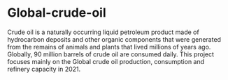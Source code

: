 # Global-crude-oil
Crude oil is a naturally occurring liquid petroleum product made of hydrocarbon deposits and other organic components that were generated from the remains of animals and plants that lived millions of years ago.  Globally, 90 million barrels of crude oil are consumed daily. 
This project focuses mainly on the Global crude oil production, consumption and refinery capacity in 2021.
